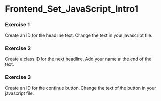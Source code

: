 # Frontend_Set_JavaScript_Intro1

### Exercise 1
Create an ID for the headline text. Change the text in your javascript file.

### Exercise 2
Create a class ID for the next headline. Add your name at the end of the text.

### Exercise 3
Create an ID for the continue button. Change the text of the button in your javascript file.
